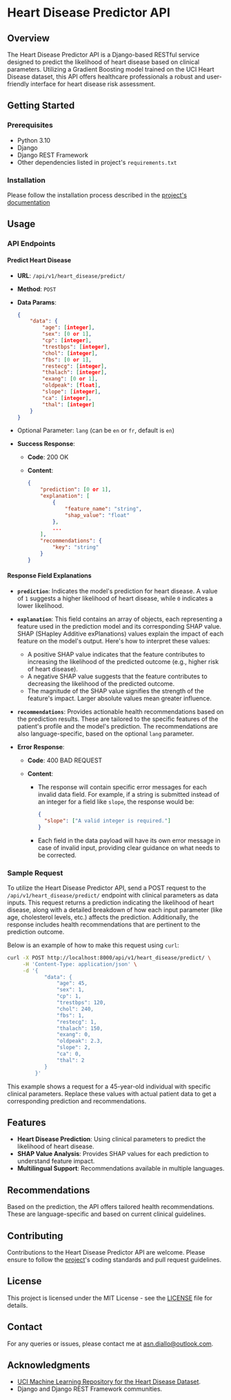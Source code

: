 # Heart Disease Predictor API

## Overview

The Heart Disease Predictor API is a Django-based RESTful service designed to predict the likelihood of heart disease based on clinical parameters. Utilizing a Gradient Boosting model trained on the UCI Heart Disease dataset, this API offers healthcare professionals a robust and user-friendly interface for heart disease risk assessment.

## Getting Started

### Prerequisites

- Python 3.10
- Django
- Django REST Framework
- Other dependencies listed in project's `requirements.txt`

### Installation

Please follow the installation process described in the [project's documentation](../README.md#installation)

## Usage

### API Endpoints

#### Predict Heart Disease

- **URL**: `/api/v1/heart_disease/predict/`
- **Method**: `POST`
- **Data Params**:

  ```json
  {
      "data": {
          "age": [integer],
          "sex": [0 or 1],
          "cp": [integer],
          "trestbps": [integer],
          "chol": [integer],
          "fbs": [0 or 1],
          "restecg": [integer],
          "thalach": [integer],
          "exang": [0 or 1],
          "oldpeak": [float],
          "slope": [integer],
          "ca": [integer],
          "thal": [integer]
      }
  }
  ```

- Optional Parameter: `lang` (can be `en` or `fr`, default is `en`)

- **Success Response**:

  - **Code**: 200 OK
  - **Content**:

    ```json
    {
        "prediction": [0 or 1],
        "explanation": [
            {
                "feature_name": "string",
                "shap_value": "float"
            },
            ...
        ],
        "recommendations": {
            "key": "string"
        }
    }
    ```

#### Response Field Explanations

- **`prediction`**: Indicates the model's prediction for heart disease. A value of `1` suggests a higher likelihood of heart disease, while `0` indicates a lower likelihood.

- **`explanation`**: This field contains an array of objects, each representing a feature used in the prediction model and its corresponding SHAP value. SHAP (SHapley Additive exPlanations) values explain the impact of each feature on the model's output. Here's how to interpret these values:

  - A positive SHAP value indicates that the feature contributes to increasing the likelihood of the predicted outcome (e.g., higher risk of heart disease).
  - A negative SHAP value suggests that the feature contributes to decreasing the likelihood of the predicted outcome.
  - The magnitude of the SHAP value signifies the strength of the feature's impact. Larger absolute values mean greater influence.

- **`recommendations`**: Provides actionable health recommendations based on the prediction results. These are tailored to the specific features of the patient's profile and the model's prediction. The recommendations are also language-specific, based on the optional `lang` parameter.

- **Error Response**:

  - **Code**: 400 BAD REQUEST
  - **Content**:

    - The response will contain specific error messages for each invalid data field. For example, if a string is submitted instead of an integer for a field like `slope`, the response would be:

      ```json
      {
        "slope": ["A valid integer is required."]
      }
      ```

    - Each field in the data payload will have its own error message in case of invalid input, providing clear guidance on what needs to be corrected.

### Sample Request

To utilize the Heart Disease Predictor API, send a POST request to the `/api/v1/heart_disease/predict/` endpoint with clinical parameters as data inputs. This request returns a prediction indicating the likelihood of heart disease, along with a detailed breakdown of how each input parameter (like age, cholesterol levels, etc.) affects the prediction. Additionally, the response includes health recommendations that are pertinent to the prediction outcome.

Below is an example of how to make this request using `curl`:

```bash
curl -X POST http://localhost:8000/api/v1/heart_disease/predict/ \
     -H 'Content-Type: application/json' \
     -d '{
            "data": {
                "age": 45,
                "sex": 1,
                "cp": 1,
                "trestbps": 120,
                "chol": 240,
                "fbs": 1,
                "restecg": 1,
                "thalach": 150,
                "exang": 0,
                "oldpeak": 2.3,
                "slope": 2,
                "ca": 0,
                "thal": 2
            }
         }'
```

This example shows a request for a 45-year-old individual with specific clinical parameters. Replace these values with actual patient data to get a corresponding prediction and recommendations.

## Features

- **Heart Disease Prediction**: Using clinical parameters to predict the likelihood of heart disease.
- **SHAP Value Analysis**: Provides SHAP values for each prediction to understand feature impact.
- **Multilingual Support**: Recommendations available in multiple languages.

## Recommendations

Based on the prediction, the API offers tailored health recommendations. These are language-specific and based on current clinical guidelines.

## Contributing

Contributions to the Heart Disease Predictor API are welcome. Please ensure to follow the [project](../README.md#contributing)'s coding standards and pull request guidelines.

## License

This project is licensed under the MIT License - see the [LICENSE](../LICENSE) file for details.

## Contact

For any queries or issues, please contact me at <asn.diallo@outlook.com>.

## Acknowledgments

- [UCI Machine Learning Repository for the Heart Disease Dataset](https://archive.ics.uci.edu/dataset/45/heart+disease).
- Django and Django REST Framework communities.
